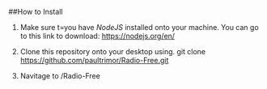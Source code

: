 ##How to Install 
1. Make sure t=you have *NodeJS* installed onto your machine. 
 	You can go to this link to download: https://nodejs.org/en/ 

2. Clone this repository onto your desktop using. 
	git clone https://github.com/paultrimor/Radio-Free.git

3. Navitage to /Radio-Free
